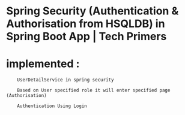 # Spring Security (Authentication & Authorisation from HSQLDB) in Spring Boot App | Tech Primers

# implemented :
        UserDetailService in spring security
        
        Based on User specified role it will enter specified page (Authorisation)
        
        Authentication Using Login
        
